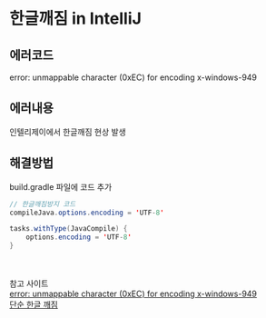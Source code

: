 # **한글깨짐 in IntelliJ**

## 에러코드
error: unmappable character (0xEC) for encoding x-windows-949

## 에러내용

인텔리제이에서 한글깨짐 현상 발생

## 해결방법

build.gradle 파일에 코드 추가

``` Java
// 한글깨짐방지 코드
compileJava.options.encoding = 'UTF-8'

tasks.withType(JavaCompile) {
    options.encoding = 'UTF-8'
}
```
<br></br>
참고 사이트  
[error: unmappable character (0xEC) for encoding x-windows-949](https://os94.tistory.com/169)  
[단순 한글 깨짐](https://www.lesstif.com/java/intellij-file-console-encoding-121012310.html)
